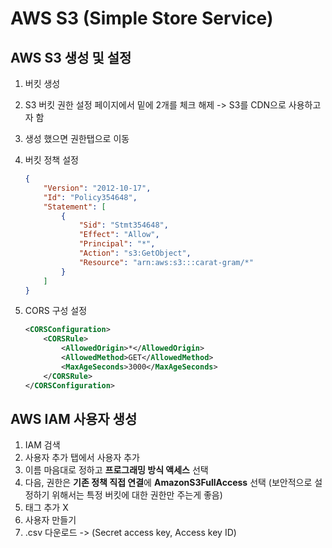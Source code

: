 # AWS S3 (Simple Store Service)



## AWS S3 생성 및 설정

1. 버킷 생성

2. S3 버킷 권한 설정 페이지에서 밑에 2개를 체크 해제 -> S3를 CDN으로 사용하고자 함

3. 생성 했으면 권한탭으로 이동

4. 버킷 정책 설정

   ```json
   {
       "Version": "2012-10-17",
       "Id": "Policy354648",
       "Statement": [
           {
               "Sid": "Stmt354648",
               "Effect": "Allow",
               "Principal": "*",
               "Action": "s3:GetObject",
               "Resource": "arn:aws:s3:::carat-gram/*"
           }
       ]
   }
   ```

5. CORS 구성 설정

   ```xml
   <CORSConfiguration>
       <CORSRule>
           <AllowedOrigin>*</AllowedOrigin>
           <AllowedMethod>GET</AllowedMethod>
           <MaxAgeSeconds>3000</MaxAgeSeconds>
       </CORSRule>
   </CORSConfiguration>
   ```



## AWS IAM 사용자 생성

1. IAM 검색
2. 사용자 추가 탭에서 사용자 추가
3. 이름 마음대로 정하고 **프로그래밍 방식 액세스** 선택
4. 다음, 권한은 **기존 정책 직접 연결**에 **AmazonS3FullAccess** 선택 (보안적으로 설정하기 위해서는 특정 버킷에 대한 권한만 주는게 좋음)
5. 태그 추가 X
6. 사용자 만들기
7. .csv 다운로드 -> (Secret access key, Access key ID)